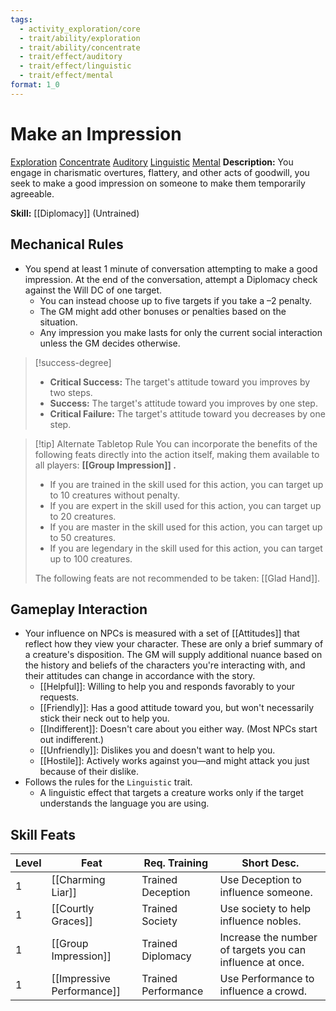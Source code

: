 ```yaml
---
tags:
  - activity_exploration/core
  - trait/ability/exploration
  - trait/ability/concentrate
  - trait/effect/auditory
  - trait/effect/linguistic
  - trait/effect/mental
format: 1_0
---
```

# Make an Impression

[Exploration](Exploration.md "Action & Ability Trait") [Concentrate](Concentrate.md "Action & Ability Trait")  [Auditory](Auditory.md "Effect Trait") [Linguistic](Linguistic.md "Effect Trait") [Mental](Mental.md "Effect Trait") 
**Description:** You engage in charismatic overtures, flattery, and other acts of goodwill, you seek to make a good impression on someone to make them temporarily agreeable.

**Skill:** [[Diplomacy]] (Untrained)

## Mechanical Rules

- You spend at least 1 minute of conversation attempting to make a good impression. At the end of the conversation, attempt a Diplomacy check against the Will DC of one target.
	- You can instead choose up to five targets if you take a –2 penalty.
	- The GM might add other bonuses or penalties based on the situation.
	- Any impression you make lasts for only the current social interaction unless the GM decides otherwise. 

> [!success-degree] 
>- **Critical Success:** The target's attitude toward you improves by two steps.  
>- **Success:** The target's attitude toward you improves by one step.  
>- **Critical Failure:** The target's attitude toward you decreases by one step.

> [!tip] Alternate Tabletop Rule
> You can incorporate the benefits of the following feats directly into the action itself, making them available to all players: **[[Group Impression]] .**
> - If you are trained in the skill used for this action, you can target up to 10 creatures without penalty.
> - If you are expert in the skill used for this action, you can target up to 20 creatures.
> - If you are master in the skill used for this action, you can target up to 50 creatures.
> - If you are legendary in the skill used for this action, you can target up to 100 creatures.
> 
> The following feats are not recommended to be taken: [[Glad Hand]].

## Gameplay Interaction

- Your influence on NPCs is measured with a set of [[Attitudes]] that reflect how they view your character. These are only a brief summary of a creature's disposition. The GM will supply additional nuance based on the history and beliefs of the characters you're interacting with, and their attitudes can change in accordance with the story. 
	- [[Helpful]]: Willing to help you and responds favorably to your requests.
	- [[Friendly]]: Has a good attitude toward you, but won't necessarily stick their neck out to help you.
	- [[Indifferent]]: Doesn't care about you either way. (Most NPCs start out indifferent.)
	- [[Unfriendly]]: Dislikes you and doesn't want to help you.
	- [[Hostile]]: Actively works against you—and might attack you just because of their dislike.
- Follows the rules for the `Linguistic` trait.
	- A linguistic effect that targets a creature works only if the target understands the language you are using.


## Skill Feats

| Level | Feat                       | Req. Training       | Short Desc.                                               |
| ----- | -------------------------- | ------------------- | --------------------------------------------------------- |
| 1     | [[Charming Liar]]          | Trained Deception   | Use Deception to influence someone.                       |
| 1     | [[Courtly Graces]]         | Trained Society     | Use society to help influence nobles.                     |
| 1     | [[Group Impression]]       | Trained Diplomacy   | Increase the number of targets you can influence at once. |
| 1     | [[Impressive Performance]] | Trained Performance | Use Performance to influence a crowd.                     |
